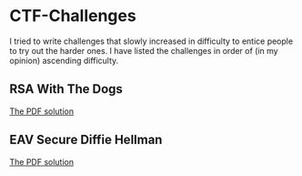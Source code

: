 # CTF-Challenges
I tried to write challenges that slowly increased in difficulty to entice people to try out the harder ones. I have listed the challenges in order of (in my opinion) ascending difficulty. 
## RSA With The Dogs
[The PDF solution](RSA_With_The_Dogs_Writeup.pdf)
## EAV Secure Diffie Hellman
[The PDF solution](EAV_Secure_Diffie_Hellman_.pdf)